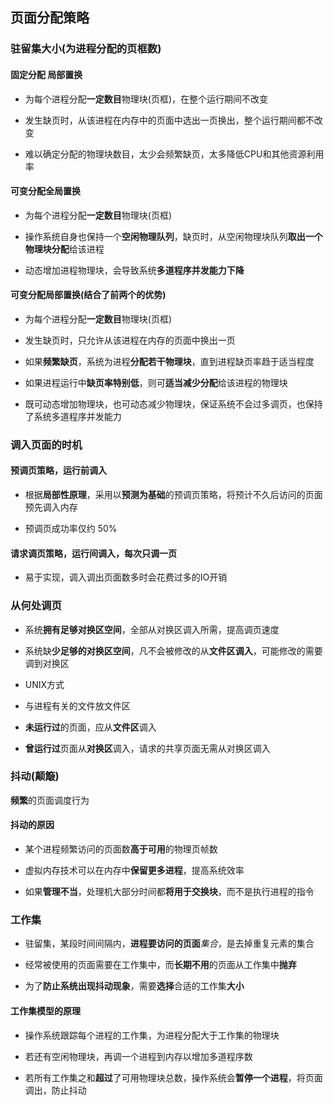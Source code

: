 ## 页面分配策略

### 驻留集大小(为进程分配的页框数)

#### 固定分配 局部置换

- 为每个进程分配**一定数目**物理块(页框)，在整个运行期间不改变

- 发生缺页时，从该进程在内存中的页面中选出一页换出，整个运行期间都不改变

- 难以确定分配的物理块数目，太少会频繁缺页，太多降低CPU和其他资源利用率

#### 可变分配全局置换

- 为每个进程分配**一定数目**物理块(页框)

- 操作系统自身也保持一个**空闲物理队列**，缺页时，从空闲物理块队列**取出一个物理块分配**给该进程

- 动态增加进程物理块，会导致系统**多道程序并发能力下降**

#### **可变**分配**局部**置换(结合了前两个的优势)

- 为每个进程分配**一定数目**物理块(页框)

- 发生缺页时，只允许从该进程在内存的页面中换出一页

- 如果**频繁缺页**，系统为进程**分配若干物理块**，直到进程缺页率趋于适当程度

- 如果进程运行中**缺页率特别低**，则可**适当减少分配**给该进程的物理块

- 既可动态增加物理块，也可动态减少物理块，保证系统不会过多调页，也保持了系统多道程序并发能力

### 调入页面的时机

#### 预调页策略，运行前调入

- 根据**局部性原理**，采用以**预测为基础**的预调页策略，将预计不久后访问的页面预先调入内存

- 预调页成功率仅约 50%

#### 请求调页策略，运行间调入，每次只调一页

- 易于实现，调入调出页面数多时会花费过多的IO开销

### 从何处调页

- 系统**拥有足够对换区空间**，全部从对换区调入所需，提高调页速度

- 系统缺**少足够的对换区空间**，凡不会被修改的从**文件区调入**，可能修改的需要调到对换区

- UNIX方式

- 与进程有关的文件放文件区

- **未运行过**的页面，应从**文件区**调入

- **曾运行过**页面从**对换区**调入，请求的共享页面无需从对换区调入

### 抖动(颠簸)

**频繁**的页面调度行为

#### 抖动的原因

- 某个进程频繁访问的页面数**高于可用**的物理页帧数

- 虚拟内存技术可以在内存中**保留更多进程**，提高系统效率

- 如果**管理不当**，处理机大部分时间都**将用于交换块**，而不是执行进程的指令

### 工作集

- 驻留集，某段时间间隔内，**进程要访问的页面***集合*，是去掉重复元素的集合

- 经常被使用的页面需要在工作集中，而**长期不用**的页面从工作集中**抛弃**

- 为了**防止系统出现抖动现象**，需要**选择**合适的工作集**大小**

#### 工作集模型的原理

- 操作系统跟踪每个进程的工作集，为进程分配大于工作集的物理块

- 若还有空闲物理块，再调一个进程到内存以增加多道程序数

- 若所有工作集之和**超过**了可用物理块总数，操作系统会**暂停一个进程**，将页面调出，防止抖动



